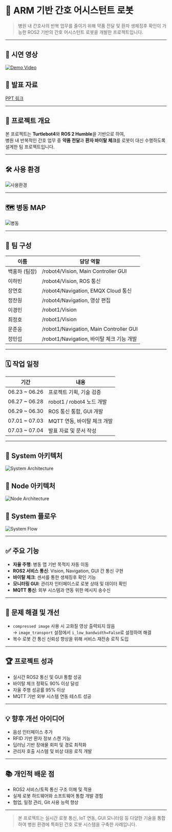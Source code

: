 # 🤖 ARM 기반 간호 어시스턴트 로봇

> 병원 내 간호사의 반복 업무를 줄이기 위해 약품 전달 및 환자 생체징후 확인이 가능한 ROS2 기반의 간호 어시스턴트 로봇을 개발한 프로젝트입니다.

---

## 🎥 시연 영상  
[![Demo Video](https://img.youtube.com/vi/MnMJ5cEe0sA/0.jpg)](https://youtu.be/MnMJ5cEe0sA)

## 📑 발표 자료  
[PPT 링크](https://docs.google.com/presentation/d/1NZCnV38TH0ElrKdvknqc87FGtfnRYHoj/edit?usp=sharing)

---

## 📌 프로젝트 개요

본 프로젝트는 **Turtlebot4**와 **ROS 2 Humble**을 기반으로 하여,  
병원 내 반복적인 간호 업무 중 **약품 전달**과 **환자 바이탈 체크**를 로봇이 대신 수행하도록 설계한 팀 프로젝트입니다.

---

## 🛠️ 사용 환경
![사용환경](images/사용환경.png)

---

## 🗺 병동 MAP
![병동](images/병동.png)

---

## 👥 팀 구성

| 이름 | 담당 역할 |
|------|------------|
| 백홍하 (팀장) | /robot4/Vision, Main Controller GUI |
| 이하빈 | /robot4/Vision, ROS 통신 |
| 장연호 | /robot4/Navigation, EMQX Cloud 통신 |
| 정찬원 | /robot4/Navigation, 영상 편집 |
| 이경민 | /robot1/Vision |
| 최정호 | /robot1/Vision |
| 문준웅 | /robot1/Navigation, Main Controller GUI |
| 정민섭 | /robot1/Navigation, 바이탈 체크 기능 개발 |

---

## 🗓️ 작업 일정

| 기간 | 내용 |
|------|------|
| 06.23 ~ 06.26 | 프로젝트 기획, 기술 검증 |
| 06.27 ~ 06.28 | robot1 / robot4 노드 개발 |
| 06.29 ~ 06.30 | ROS 통신 통합, GUI 개발 |
| 07.01 ~ 07.03 | MQTT 연동, 바이탈 체크 개발 |
| 07.03 ~ 07.04 | 발표 자료 및 문서 작성 |

---

## 🧩 System 아키텍처  
![System Architecture](images/2.png)

## 🧠 Node 아키텍처  
![Node Architecture](images/3.png)

## 🔁 System 플로우  
![System Flow](images/4.png)

---

## ✅ 주요 기능

- **자율 주행**: 병동 맵 기반 목적지 자동 이동  
- **ROS2 서비스 통신**: Vision, Navigation, GUI 간 통신 구현  
- **바이탈 체크**: 센서를 통한 생체징후 확인 기능  
- **모니터링 GUI**: 관리자 인터페이스로 로봇 상태 및 데이터 확인  
- **MQTT 통신**: 외부 시스템과 연동 위한 메시지 송수신

---

## 🧠 문제 해결 및 개선

- `compressed image` 사용 시 고화질 영상 출력되지 않음  
  → `image_transport` 설정에서 `i_low_bandwidth=False`로 설정하여 해결  
- 복수 로봇 간 통신 신뢰성 향상을 위해 서비스 재전송 로직 도입

---

## 🏆 프로젝트 성과

- 실시간 ROS2 통신 및 GUI 통합 성공  
- 바이탈 체크 정확도 90% 이상 달성  
- 자율 주행 성공률 95% 이상  
- MQTT 기반 외부 시스템 연동 테스트 성공

---

## 💡 향후 개선 아이디어

- 음성 인터페이스 추가  
- RFID 기반 환자 정보 스캔 기능  
- 딥러닝 기반 장애물 회피 및 경로 최적화  
- 관리자 호출 시스템 및 비상 대응 로직 개발

---

## 📚 개인적 배운 점

- ROS2 서비스/토픽 통신 구조 이해 및 적용  
- 실제 로봇 하드웨어와 소프트웨어 통합 개발 경험  
- 협업, 일정 관리, Git 사용 능력 향상

---

> 본 프로젝트는 실시간 로봇 통신, IoT 연동, GUI 모니터링 등 다양한 기술을 통합하여 병원 환경에 특화된 간호 로봇 시스템을 구축한 사례입니다.

